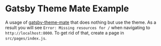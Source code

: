 # Gatsby Theme Mate Example

A usage of
[gatsby-theme-mate](https://github.com/EmaSuriano/gatsby-theme-mate)
that does nothing but use the theme. As a result you will see `Error: Missing resources for /` when navigating to `http://localhost:8000`. To get
rid of that, create a page in `src/pages/index.js`.
